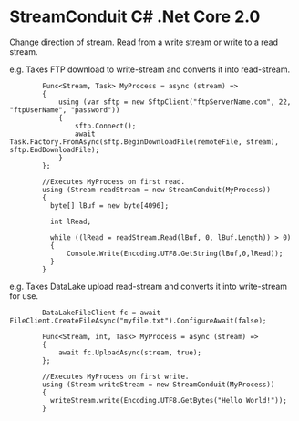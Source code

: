 # StreamConduit C# .Net Core 2.0
Change direction of stream. Read from a write stream or write to a read stream.

e.g.  Takes FTP download to write-stream and converts it into read-stream.

            Func<Stream, Task> MyProcess = async (stream) =>
            {
                using (var sftp = new SftpClient("ftpServerName.com", 22, "ftpUserName", "password"))
                {
                    sftp.Connect();
                    await Task.Factory.FromAsync(sftp.BeginDownloadFile(remoteFile, stream), sftp.EndDownloadFile);
                }
            };

            //Executes MyProcess on first read.
            using (Stream readStream = new StreamConduit(MyProcess))
            {            
              byte[] lBuf = new byte[4096];

              int lRead;

              while ((lRead = readStream.Read(lBuf, 0, lBuf.Length)) > 0)
              {
                  Console.Write(Encoding.UTF8.GetString(lBuf,0,lRead));
              }
            }
            

 e.g.  Takes DataLake upload read-stream and converts it into write-stream for use.
 
            DataLakeFileClient fc = await FileClient.CreateFileAsync("myfile.txt").ConfigureAwait(false);

            Func<Stream, int, Task> MyProcess = async (stream) =>
            {
                await fc.UploadAsync(stream, true); 
            };

            //Executes MyProcess on first write.
            using (Stream writeStream = new StreamConduit(MyProcess))
            {
              writeStream.write(Encoding.UTF8.GetBytes("Hello World!"));
            }
            
            
